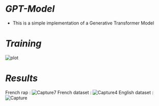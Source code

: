 # ***GPT-Model***
- This is a simple implementation of a Generative Transformer Model
# ***Training***
![plot](https://github.com/Tikai7/GPT-Model/assets/68500496/1b284e8a-5f27-4966-9f5b-0b098358f5c3)
# ***Results***
French rap : 
![Capture7](https://github.com/Tikai7/GPT-Model/assets/68500496/34d9dc74-51b8-4238-87a7-4f481226f356)
French dataset : 
![Capture4](https://github.com/Tikai7/GPT-Model/assets/68500496/15aee618-c588-43bb-a7bb-7e4b5352cb81)
English dataset : 
![Capture](https://github.com/Tikai7/GPT-Model/assets/68500496/14fd1c93-33c0-442e-b50f-84e941f957cb)
